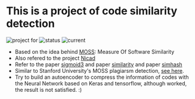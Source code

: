 # This is a project of code similarity detection 
![project for](https://img.shields.io/badge/test-success-brightgreen.svg)
![status](https://img.shields.io/badge/build-pending-orange.svg)
![current](https://img.shields.io/badge/version-0-blue.svg)

- Based on the idea behind [MOSS](https://theory.stanford.edu/~aiken/moss/): Measure Of Software Similarity
- Also refered to the project [Nicad](https://www.txl.ca/nicaddownload.html)
- Refer to the paper [sigmoid3](http://theory.stanford.edu/~aiken/publications/papers/sigmod03.pdf) and paper [similarity](https://www.cs.princeton.edu/courses/archive/spring13/cos598C/broder97resemblance.pdf) and paper [simhash](http://www-scf.usc.edu/~csci572/papers/DetectingDuplicates.pdf)
- Similar to Stanford University's MOSS plagiarsm detection, [see here](https://theory.stanford.edu/~aiken/moss/).
- Try to build an autoencoder to compress the information of codes with the Neural Network based on Keras and tensorflow, although worked,  the result is not satisfied. :)

